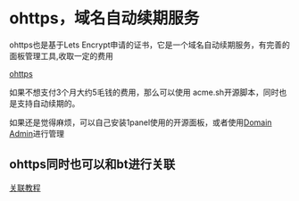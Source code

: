 # ohttps，域名自动续期服务

ohttps也是基于Lets Encrypt申请的证书，它是一个域名自动续期服务，有完善的面板管理工具,收取一定的费用

[ohttps](https://ohttps.com/)

如果不想支付3个月大约5毛钱的费用，那么可以使用 acme.sh开源脚本，同时也是支持自动续期的。


如果还是觉得麻烦，可以自己安装1panel使用的开源面板，或者使用[Domain Admin](https://github.com/mouday/domain-admin)进行管理


## ohttps同时也可以和bt进行关联

[关联教程](https://ohttps.com/docs/cloud/btcn/ssl)